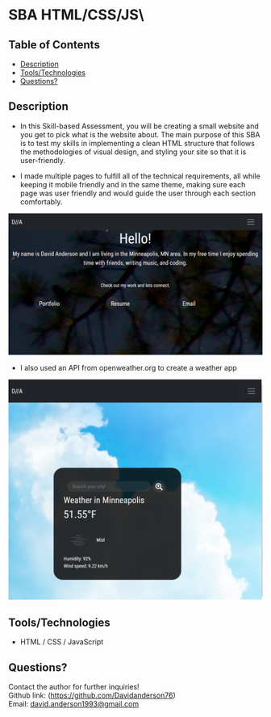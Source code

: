 # SBA HTML/CSS/JS\

## Table of Contents

- [Description](#Description)
- [Tools/Technologies](#Tools/Technologies)
- [Questions?](#Questions?)

## Description

- In this Skill-based Assessment, you will be creating a small website and you get to pick what is the website about. The main purpose of this SBA is to test my skills in implementing a clean HTML structure that follows the methodologies of visual design, and styling your site so that it is user-friendly.

- I made multiple pages to fulfill all of the technical requirements, all while keeping it mobile friendly and in the same theme, making sure each page was user friendly and would guide the user through each section comfortably.

![alt text](./images/Screenshot%202022-05-25%20163724.png)

- I also used an API from openweather.org to create a weather app

![Weather App ](./images/Screenshot%202022-05-25%20163746.png)

## Tools/Technologies

- HTML / CSS / JavaScript

## Questions?

Contact the author for further inquiries!<br>
Github link: (https://github.com/Davidanderson76)<br>
Email: david.anderson1993@gmail.com
